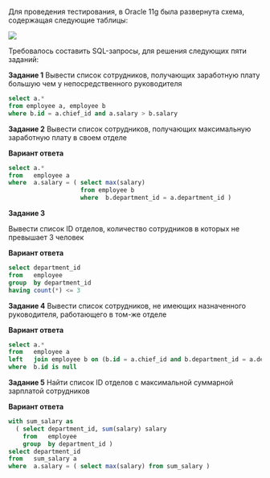 Для проведения тестирования, в Oracle 11g была развернута схема, содержащая следующие таблицы:  
  
![](https://habrastorage.org/r/w1560/storage2/fa2/06e/d3d/fa206ed3d94ff2c063afbe2a03c7df81.png)  
  
Требовалось составить SQL-запросы, для решения следующих пяти заданий:  

**Задание 1**
Вывести список сотрудников, получающих заработную плату большую чем у непосредственного руководителя
```sql
select a.* 
from employee a, employee b 
where b.id = a.chief_id and a.salary > b.salary
```

**Задание 2**
Вывести список сотрудников, получающих максимальную заработную плату в своем отделе  

**Вариант ответа**

```sql
select a.*
from   employee a
where  a.salary = ( select max(salary) 
					from employee b
                    where  b.department_id = a.department_id )
```

**Задание 3**

Вывести список ID отделов, количество сотрудников в которых не превышает 3 человек  

**Вариант ответа**
```sql
select department_id
from   employee
group  by department_id
having count(*) <= 3
```

**Задание 4**
Вывести список сотрудников, не имеющих назначенного руководителя, работающего в том-же отделе  
  
**Вариант ответа**

```sql
select a.*
from   employee a
left   join employee b on (b.id = a.chief_id and b.department_id = a.department_id)
where  b.id is null
```

**Задание 5**
Найти список ID отделов с максимальной суммарной зарплатой сотрудников  
  
**Вариант ответа**
```sql
with sum_salary as
  ( select department_id, sum(salary) salary
    from   employee
    group  by department_id )
select department_id
from   sum_salary a       
where  a.salary = ( select max(salary) from sum_salary ) 
```